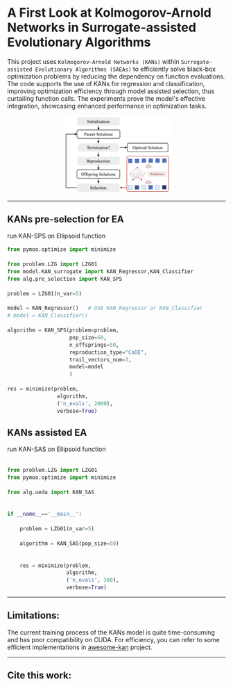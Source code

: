 # A First Look at Kolmogorov-Arnold Networks in Surrogate-assisted Evolutionary Algorithms



This project uses `Kolmogorov-Arnold Networks (KANs)` within `Surrogate-assisted Evolutionary Algorithms (SAEAs)` to efficiently solve black-box optimization problems by reducing the dependency on function evaluations. The code supports the use of KANs for regression and classification, improving optimization efficiency through model assisted selection, thus curtailing function calls. The experiments prove the model's effective integration, showcasing enhanced performance in optimization tasks.
<p align="center">
  <img src="./fig/framework.png" width="50%">
</p>

---

## KANs pre-selection for EA
run KAN-SPS on Ellipsoid function
```python
from pymoo.optimize import minimize

from problem.LZG import LZG01
from model.KAN_surrogate import KAN_Regressor,KAN_Classifier
from alg.pre_selection import KAN_SPS

problem = LZG01(n_var=5)

model = KAN_Regressor()   # USE KAN_Regressor or KAN_Classifier
# model = KAN_Classifier()  
    
algorithm = KAN_SPS(problem=problem, 
                    pop_size=50, 
                    n_offsprings=50, 
                    reproduction_type="CoDE", 
                    trail_vectors_num=3,
                    model=model
                    )

res = minimize(problem,
                algorithm,
                ('n_evals', 2000),
                verbose=True)

```

## KANs assisted EA

run KAN-SAS on Ellipsoid function
```python

from problem.LZG import LZG01
from pymoo.optimize import minimize

from alg.ueda import KAN_SAS


if __name__=='__main__':

    problem = LZG01(n_var=5)

    algorithm = KAN_SAS(pop_size=50)


    res = minimize(problem,
                   algorithm,
                   ('n_evals', 300),
                   verbose=True)
```


---

## Limitations:

The current training process of the KANs model is quite time-consuming and has poor compatibility on CUDA. For efficiency, you can refer to some efficient implementations in [awesome-kan](https://github.com/mintisan/awesome-kan) project.

---
## Cite this work:
```

```
